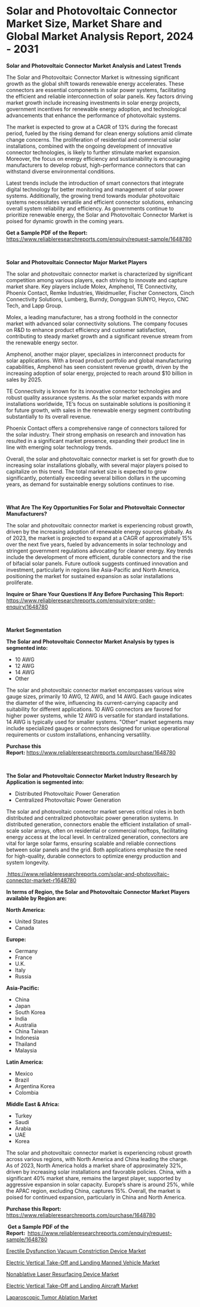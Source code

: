 <p><h1>Solar and Photovoltaic Connector Market Size, Market Share and Global Market Analysis Report, 2024 - 2031</h1></p><p><strong>Solar and Photovoltaic Connector Market Analysis and Latest Trends</strong></p>
<p><p>The Solar and Photovoltaic Connector Market is witnessing significant growth as the global shift towards renewable energy accelerates. These connectors are essential components in solar power systems, facilitating the efficient and reliable interconnection of solar panels. Key factors driving market growth include increasing investments in solar energy projects, government incentives for renewable energy adoption, and technological advancements that enhance the performance of photovoltaic systems.</p><p>The market is expected to grow at a CAGR of 13% during the forecast period, fueled by the rising demand for clean energy solutions amid climate change concerns. The proliferation of residential and commercial solar installations, combined with the ongoing development of innovative connector technologies, is likely to further stimulate market expansion. Moreover, the focus on energy efficiency and sustainability is encouraging manufacturers to develop robust, high-performance connectors that can withstand diverse environmental conditions.</p><p>Latest trends include the introduction of smart connectors that integrate digital technology for better monitoring and management of solar power systems. Additionally, the growing trend towards modular photovoltaic systems necessitates versatile and efficient connector solutions, enhancing overall system reliability and efficiency. As governments continue to prioritize renewable energy, the Solar and Photovoltaic Connector Market is poised for dynamic growth in the coming years.</p></p>
<p><strong>Get a Sample PDF of the Report:&nbsp;</strong> <a href="https://www.reliableresearchreports.com/enquiry/request-sample/1648780?utm_campaign=28&utm_medium=2&utm_source=Github&utm_content=ia&utm_term=29122024&utm_id=solar-and-photovoltaic-connector">https://www.reliableresearchreports.com/enquiry/request-sample/1648780</a></p>
<p>&nbsp;</p>
<p><strong>Solar and Photovoltaic Connector Major Market Players</strong></p>
<p><p>The solar and photovoltaic connector market is characterized by significant competition among various players, each striving to innovate and capture market share. Key players include Molex, Amphenol, TE Connectivity, Phoenix Contact, Remke Industries, Weidmueller, Fischer Connectors, Cinch Connectivity Solutions, Lumberg, Burndy, Dongguan SUNYO, Heyco, CNC Tech, and Lapp Group. </p><p>Molex, a leading manufacturer, has a strong foothold in the connector market with advanced solar connectivity solutions. The company focuses on R&D to enhance product efficiency and customer satisfaction, contributing to steady market growth and a significant revenue stream from the renewable energy sector.</p><p>Amphenol, another major player, specializes in interconnect products for solar applications. With a broad product portfolio and global manufacturing capabilities, Amphenol has seen consistent revenue growth, driven by the increasing adoption of solar energy, projected to reach around $10 billion in sales by 2025.</p><p>TE Connectivity is known for its innovative connector technologies and robust quality assurance systems. As the solar market expands with more installations worldwide, TE’s focus on sustainable solutions is positioning it for future growth, with sales in the renewable energy segment contributing substantially to its overall revenue.</p><p>Phoenix Contact offers a comprehensive range of connectors tailored for the solar industry. Their strong emphasis on research and innovation has resulted in a significant market presence, expanding their product line in line with emerging solar technology trends.</p><p>Overall, the solar and photovoltaic connector market is set for growth due to increasing solar installations globally, with several major players poised to capitalize on this trend. The total market size is expected to grow significantly, potentially exceeding several billion dollars in the upcoming years, as demand for sustainable energy solutions continues to rise.</p></p>
<p>&nbsp;</p>
<p><strong>What Are The Key Opportunities For Solar and Photovoltaic Connector Manufacturers?</strong></p>
<p><p>The solar and photovoltaic connector market is experiencing robust growth, driven by the increasing adoption of renewable energy sources globally. As of 2023, the market is projected to expand at a CAGR of approximately 15% over the next five years, fueled by advancements in solar technology and stringent government regulations advocating for cleaner energy. Key trends include the development of more efficient, durable connectors and the rise of bifacial solar panels. Future outlook suggests continued innovation and investment, particularly in regions like Asia-Pacific and North America, positioning the market for sustained expansion as solar installations proliferate.</p></p>
<p><strong>Inquire or Share Your Questions If Any Before Purchasing This Report:</strong> <a href="https://www.reliableresearchreports.com/enquiry/pre-order-enquiry/1648780?utm_campaign=28&utm_medium=2&utm_source=Github&utm_content=ia&utm_term=29122024&utm_id=solar-and-photovoltaic-connector">https://www.reliableresearchreports.com/enquiry/pre-order-enquiry/1648780</a></p>
<p>&nbsp;</p>
<p><strong>Market Segmentation</strong></p>
<p><strong>The Solar and Photovoltaic Connector Market Analysis by types is segmented into:</strong></p>
<p><ul><li>10 AWG</li><li>12 AWG</li><li>14 AWG</li><li>Other</li></ul></p>
<p><p>The solar and photovoltaic connector market encompasses various wire gauge sizes, primarily 10 AWG, 12 AWG, and 14 AWG. Each gauge indicates the diameter of the wire, influencing its current-carrying capacity and suitability for different applications. 10 AWG connectors are favored for higher power systems, while 12 AWG is versatile for standard installations. 14 AWG is typically used for smaller systems. "Other" market segments may include specialized gauges or connectors designed for unique operational requirements or custom installations, enhancing versatility.</p></p>
<p><strong>Purchase this Report:&nbsp;</strong><a href="https://www.reliableresearchreports.com/purchase/1648780?utm_campaign=28&utm_medium=2&utm_source=Github&utm_content=ia&utm_term=29122024&utm_id=solar-and-photovoltaic-connector">https://www.reliableresearchreports.com/purchase/1648780</a></p>
<p>&nbsp;</p>
<p><strong>The Solar and Photovoltaic Connector Market Industry Research by Application is segmented into:</strong></p>
<p><ul><li>Distributed Photovoltaic Power Generation</li><li>Centralized Photovoltaic Power Generation</li></ul></p>
<p><p>The solar and photovoltaic connector market serves critical roles in both distributed and centralized photovoltaic power generation systems. In distributed generation, connectors enable the efficient installation of small-scale solar arrays, often on residential or commercial rooftops, facilitating energy access at the local level. In centralized generation, connectors are vital for large solar farms, ensuring scalable and reliable connections between solar panels and the grid. Both applications emphasize the need for high-quality, durable connectors to optimize energy production and system longevity.</p></p>
<p><a href="https://www.reliableresearchreports.com/solar-and-photovoltaic-connector-market-r1648780?utm_campaign=28&utm_medium=2&utm_source=Github&utm_content=ia&utm_term=29122024&utm_id=solar-and-photovoltaic-connector">&nbsp;https://www.reliableresearchreports.com/solar-and-photovoltaic-connector-market-r1648780</a></p>
<p><strong>In terms of Region, the Solar and Photovoltaic Connector Market Players available by Region are:</strong></p>
<p>
    <p> <strong> North America: </strong>
        <ul>
            <li>United States</li>
            <li>Canada</li>
        </ul>
        </p> 
    <p> <strong> Europe: </strong>
        <ul>
            <li>Germany</li>
            <li>France</li>
            <li>U.K.</li>
            <li>Italy</li>
            <li>Russia</li>
        </ul>
        </p> 
    <p> <strong> Asia-Pacific: </strong>
        <ul>
            <li>China</li>
            <li>Japan</li>
            <li>South Korea</li>
            <li>India</li>
            <li>Australia</li>
            <li>China Taiwan</li>
            <li>Indonesia</li>
            <li>Thailand</li>
            <li>Malaysia</li>
        </ul>
        </p> 
    <p> <strong> Latin America: </strong>
        <ul>
            <li>Mexico</li>
            <li>Brazil</li>
            <li>Argentina Korea</li>
            <li>Colombia</li>
        </ul>
        </p> 
    <p> <strong> Middle East & Africa: </strong>
        <ul>
            <li>Turkey</li>
            <li>Saudi</li>
            <li>Arabia</li>
            <li>UAE</li>
            <li>Korea</li>
        </ul>
    </p>
    </p>
<p><p>The solar and photovoltaic connector market is experiencing robust growth across various regions, with North America and China leading the charge. As of 2023, North America holds a market share of approximately 32%, driven by increasing solar installations and favorable policies. China, with a significant 40% market share, remains the largest player, supported by aggressive expansion in solar capacity. Europe’s share is around 25%, while the APAC region, excluding China, captures 15%. Overall, the market is poised for continued expansion, particularly in China and North America.</p></p>
<p><strong>Purchase this Report: </strong><a href="https://www.reliableresearchreports.com/purchase/1648780?utm_campaign=28&utm_medium=2&utm_source=Github&utm_content=ia&utm_term=29122024&utm_id=solar-and-photovoltaic-connector">https://www.reliableresearchreports.com/purchase/1648780</a></p>
<p>&nbsp;<strong>Get a Sample PDF of the Report:&nbsp;&nbsp;</strong><a href="https://www.reliableresearchreports.com/enquiry/request-sample/1648780?utm_campaign=28&utm_medium=2&utm_source=Github&utm_content=ia&utm_term=29122024&utm_id=solar-and-photovoltaic-connector">https://www.reliableresearchreports.com/enquiry/request-sample/1648780</a></p>
<p><strong></strong></p>
<p><p><a href="https://github.com/indrystar/Market-Research-Report-List-5/blob/main/erectile-dysfunction-vacuum-constriction-device-market.md?utm_campaign=28&utm_medium=2&utm_source=Github&utm_content=ia&utm_term=29122024&utm_id=solar-and-photovoltaic-connector">Erectile Dysfunction Vacuum Constriction Device Market</a></p><p><a href="https://github.com/lehumiston1971679/Market-Research-Report-List-1/blob/main/electric-vertical-take-off-and-landing-manned-vehicle-market.md?utm_campaign=28&utm_medium=2&utm_source=Github&utm_content=ia&utm_term=29122024&utm_id=solar-and-photovoltaic-connector">Electric Vertical Take-Off and Landing Manned Vehicle Market</a></p><p><a href="https://github.com/LilianFaulkner65/Market-Research-Report-List-1/blob/main/nonablative-laser-resurfacing-device-market.md?utm_campaign=28&utm_medium=2&utm_source=Github&utm_content=ia&utm_term=29122024&utm_id=solar-and-photovoltaic-connector">Nonablative Laser Resurfacing Device Market</a></p><p><a href="https://github.com/rileymgdorcas/Market-Research-Report-List-1/blob/main/electric-vertical-take-off-and-landing-aircraft-market.md?utm_campaign=28&utm_medium=2&utm_source=Github&utm_content=ia&utm_term=29122024&utm_id=solar-and-photovoltaic-connector">Electric Vertical Take-Off and Landing Aircraft Market</a></p><p><a href="https://github.com/SamiaChowdhury801/Market-Research-Report-List-1/blob/main/laparoscopic-tumor-ablation-market.md?utm_campaign=28&utm_medium=2&utm_source=Github&utm_content=ia&utm_term=29122024&utm_id=solar-and-photovoltaic-connector">Laparoscopic Tumor Ablation Market</a></p></p>